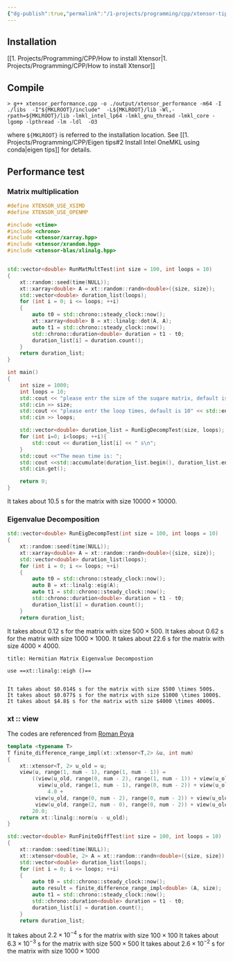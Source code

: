 ```yaml
---
{"dg-publish":true,"permalink":"/1-projects/programming/cpp/xtensor-tips/"}
---
```

## Installation
[[1. Projects/Programming/CPP/How to install Xtensor|1. Projects/Programming/CPP/How to install Xtensor]]

## Compile
```shell
> g++ xtensor_performance.cpp -o ./output/xtensor_performance -m64 -I ./libs  -I"${MKLROOT}/include"  -L${MKLROOT}/lib -Wl,-rpath=${MKLROOT}/lib -lmkl_intel_lp64 -lmkl_gnu_thread -lmkl_core -lgomp -lpthread -lm -ldl  -O3
```
where `${MKLROOT}` is referred to the installation location. See [[1. Projects/Programming/CPP/Eigen tips#2 Install Intel OneMKL using conda|eigen tips]] for details.

## Performance test
### Matrix multiplication
```cpp
#define XTENSOR_USE_XSIMD
#define XTENSOR_USE_OPENMP

#include <ctime>
#include <chrono>
#include <xtensor/xarray.hpp>
#include <xtensor/xrandom.hpp>
#include <xtensor-blas/xlinalg.hpp>


std::vector<double> RunMatMultTest(int size = 100, int loops = 10)
{
    xt::random::seed(time(NULL));
    xt::xarray<double> A = xt::random::randn<double>({size, size});
    std::vector<double> duration_list(loops);
    for (int i = 0; i <= loops; ++i)
    {
        auto t0 = std::chrono::steady_clock::now();
        xt::xarray<double> B = xt::linalg::dot(A, A);
        auto t1 = std::chrono::steady_clock::now();
        std::chrono::duration<double> duration = t1 - t0;
        duration_list[i] = duration.count();
    }
    return duration_list;
}

int main()
{
    int size = 1000;
    int loops = 10;
    std::cout << "please entr the size of the suqare matrix, default is 1000" << std::endl;
    std::cin >> size;
    std::cout << "please entr the loop times, default is 10" << std::endl;
    std::cin >> loops;

    std::vector<double> duration_list = RunEigDecompTest(size, loops);
    for (int i=0; i<loops; ++i){
        std::cout << duration_list[i] << " s\n";
    }
    std::cout <<"The mean time is: ";
    std::cout <<std::accumulate(duration_list.begin(), duration_list.end(), 0.0) / loops << " s\n";
    std::cin.get();

    return 0;
}
```
It takes about $10.5$ s for the matrix with size $10000 \times 10000$.

### Eigenvalue Decomposition
```cpp
std::vector<double> RunEigDecompTest(int size = 100, int loops = 10)
{
    xt::random::seed(time(NULL));
    xt::xarray<double> A = xt::random::randn<double>({size, size});
    std::vector<double> duration_list(loops);
    for (int i = 0; i <= loops; ++i)
    {
        auto t0 = std::chrono::steady_clock::now();
        auto B = xt::linalg::eig(A);
        auto t1 = std::chrono::steady_clock::now();
        std::chrono::duration<double> duration = t1 - t0;
        duration_list[i] = duration.count();
    }
    return duration_list;
```
It takes about $0.12$ s for the matrix with size $500 \times 500$.
It takes about $0.62$ s for the matrix with size $1000 \times 1000$.
It takes about $22.6$ s for the matrix with size $4000 \times 4000$.

```ad-note
title: Hermitian Matrix Eigenvalue Decompostion

use ==xt::linalg::eigh ()==


It takes about $0.014$ s for the matrix with size $500 \times 500$.
It takes about $0.077$ s for the matrix with size $1000 \times 1000$.
It takes about $4.8$ s for the matrix with size $4000 \times 4000$.
```

### xt :: view
The codes are referenced from [Roman Poya](https://romanpoya.medium.com/a-look-at-the-performance-of-expression-templates-in-c-eigen-vs-blaze-vs-fastor-vs-armadillo-vs-2474ed38d982)
```cpp
template <typename T>
T finite_difference_range_impl(xt::xtensor<T,2> &u, int num)
{
    xt::xtensor<T, 2> u_old = u;
    view(u, range(1, num - 1), range(1, num - 1)) =
        ((view(u_old, range(0, num - 2), range(1, num - 1)) + view(u_old, range(2, num - 0), range(1, num - 1)) +
          view(u_old, range(1, num - 1), range(0, num - 2)) + view(u_old, range(1, num - 1), range(2, num - 0))) *
             4.0 +
         view(u_old, range(0, num - 2), range(0, num - 2)) + view(u_old, range(0, num - 2), range(2, num - 0)) +
         view(u_old, range(2, num - 0), range(0, num - 2)) + view(u_old, range(2, num - 0), range(2, num - 0))) /
        20.0;
    return xt::linalg::norm(u - u_old);
}

std::vector<double> RunFiniteDiffTest(int size = 100, int loops = 10)
{
    xt::random::seed(time(NULL));
    xt::xtensor<double, 2> A = xt::random::randn<double>({size, size});
    std::vector<double> duration_list(loops);
    for (int i = 0; i <= loops; ++i)
    {
        auto t0 = std::chrono::steady_clock::now();
        auto result = finite_difference_range_impl<double> (A, size);
        auto t1 = std::chrono::steady_clock::now();
        std::chrono::duration<double> duration = t1 - t0;
        duration_list[i] = duration.count();
    }
    return duration_list;
```
It takes about $2.2\times 10^{-4}$ s for the matrix with size $100 \times 100$
It takes about $6.3\times 10^{-3}$ s for the matrix with size $500 \times 500$
It takes about $2.6\times 10^{-2}$ s for the matrix with size $1000 \times 1000$
